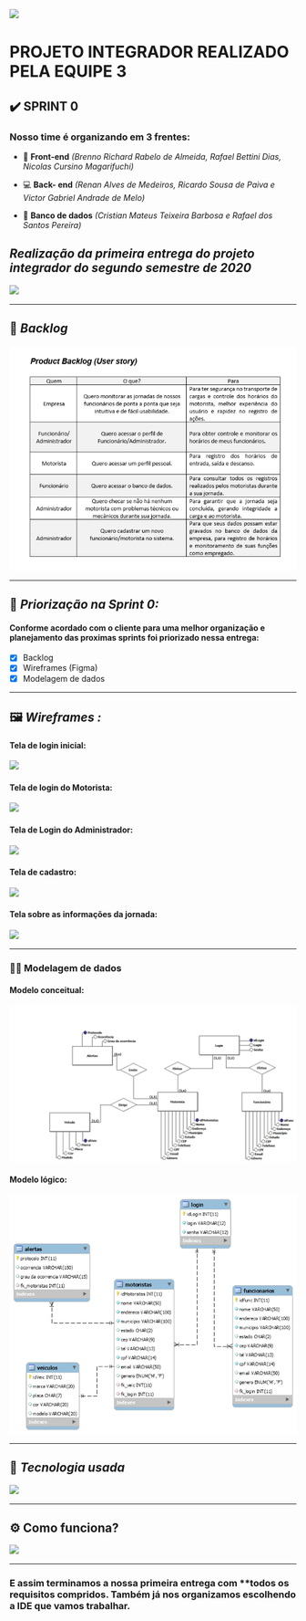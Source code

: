 ![](https://github.com/DevSlim001/PI_2020.2/blob/master/logotipocomum.jpg)

# PROJETO INTEGRADOR REALIZADO PELA EQUIPE 3
## :heavy_check_mark: SPRINT 0

### Nosso time é organizando em 3 frentes:

- :art: **Front-end** *(Brenno Richard Rabelo de Almeida, Rafael Bettini Dias, Nicolas Cursino Magarifuchi)*

- :computer: **Back- end** *(Renan Alves de Medeiros, Ricardo Sousa de Paiva e Victor Gabriel Andrade de Melo)*

- :floppy_disk: **Banco de dados** *(Cristian Mateus Teixeira Barbosa e Rafael dos Santos Pereira)*

## **_Realização da primeira entrega do projeto integrador do segundo semestre de 2020_**
![](https://github.com/DevSlim001/PI_2020.2/blob/Sprint0/CardSprint0.png)

--------------------------------------------------------------------------------------------------------------------

## :bookmark: **_Backlog_**

![](https://github.com/DevSlim001/PI_2020.2/blob/Sprint0/Backlogpng.png)

--------------------------------------------------------------------------------------------------------------------

## :dart: **_Priorização na Sprint 0:_**

#### Conforme acordado com o cliente para uma melhor organização e planejamento das proximas sprints foi priorizado nessa entrega:

- [x] Backlog
- [x] Wireframes (Figma)
- [x] Modelagem de dados

--------------------------------------------------------------------------------------------------------------------

## :framed_picture: **_Wireframes :_**

#### Tela de login inicial:
![](https://github.com/DevSlim001/PI_2020.2/blob/master/assets/Tela%20de%20Login%201.png)

#### Tela de login do Motorista:
![](https://github.com/DevSlim001/PI_2020.2/blob/master/assets/Tela%20de%20Login%20(MOT).png)

#### Tela de Login do Administrador:

![](https://github.com/DevSlim001/PI_2020.2/blob/master/assets/Tela%20de%20Login%20(ADM).png)

#### Tela de cadastro:

![](https://github.com/DevSlim001/PI_2020.2/blob/master/assets/Tela%20de%20Cadastro.png)

#### Tela sobre as informações da jornada:

![](https://github.com/DevSlim001/PI_2020.2/blob/master/assets/Tela%20-%20Informa%C3%A7%C3%B5es%20da%20Jornada.png)


--------------------------------------------------------------------------------------------------------------------

### :man_technologist: Modelagem de dados

#### Modelo conceitual:

![](https://github.com/DevSlim001/PI_2020.2/blob/Sprint0/modeloconceitual.jpg)

#### Modelo lógico:

![](https://github.com/DevSlim001/PI_2020.2/blob/Sprint0/Modelo%20lógico.png)


--------------------------------------------------------------------------------------------------------------------

## :rocket: **_Tecnologia usada_**

![](https://github.com/DevSlim001/PI_2020.2/blob/master/assets/tecnology_sprint0.png)


--------------------------------------------------------------------------------------------------------------------
## :gear: Como funciona?

![](https://github.com/DevSlim001/PI_2020.2/blob/Sprint0/Gif_Figma.gif)

--------------------------------------------------------------------------------------------------------------------
### E assim terminamos a nossa primeira entrega com **todos os requisitos compridos. Também já nos organizamos escolhendo a IDE que vamos trabalhar.
